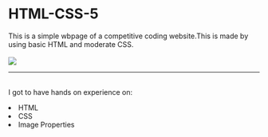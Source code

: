 # HTML-CSS-5
This is a simple wbpage of a competitive coding website.This is made by using basic HTML and moderate CSS.
<br>
 <br><img src="https://is.gd/TpPmRa">
<br><hr>
<br>I got to have hands on experience on:
<li>HTML
<li>CSS
<li>Image Properties

